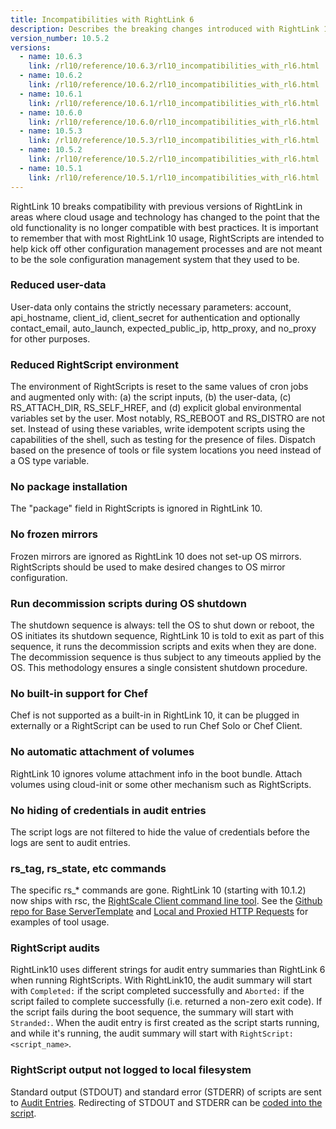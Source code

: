 ```yaml
---
title: Incompatibilities with RightLink 6
description: Describes the breaking changes introduced with RightLink 10 including incompatibilities with RightLink 6.
version_number: 10.5.2
versions:
  - name: 10.6.3
    link: /rl10/reference/10.6.3/rl10_incompatibilities_with_rl6.html
  - name: 10.6.2
    link: /rl10/reference/10.6.2/rl10_incompatibilities_with_rl6.html
  - name: 10.6.1
    link: /rl10/reference/10.6.1/rl10_incompatibilities_with_rl6.html
  - name: 10.6.0
    link: /rl10/reference/10.6.0/rl10_incompatibilities_with_rl6.html
  - name: 10.5.3
    link: /rl10/reference/10.5.3/rl10_incompatibilities_with_rl6.html
  - name: 10.5.2
    link: /rl10/reference/10.5.2/rl10_incompatibilities_with_rl6.html
  - name: 10.5.1
    link: /rl10/reference/10.5.1/rl10_incompatibilities_with_rl6.html
---
```


RightLink 10 breaks compatibility with previous versions of RightLink in areas where cloud usage and technology has changed to the point that the old functionality is no longer compatible with best practices. It is important to remember that with most RightLink 10 usage, RightScripts are intended to help kick off other configuration management processes and are not meant to be the sole configuration management system that they used to be.

### Reduced user-data
User-data only contains the strictly necessary parameters: account, api_hostname, client_id, client_secret for authentication and optionally contact_email, auto_launch, expected_public_ip, http_proxy, and no_proxy for other purposes.

### Reduced RightScript environment
The environment of RightScripts is reset to the same values of cron jobs and augmented only with: (a) the script inputs, (b) the user-data, (c) RS_ATTACH_DIR, RS_SELF_HREF, and (d) explicit global environmental variables set by the user. Most notably, RS_REBOOT and RS_DISTRO are not set. Instead of using these variables, write idempotent scripts using the capabilities of the shell, such as testing for the presence of files. Dispatch based on the presence of tools or file system locations you need instead of a OS type variable.

### No package installation
The "package" field in RightScripts is ignored in RightLink 10.

### No frozen mirrors
Frozen mirrors are ignored as RightLink 10 does not set-up OS mirrors. RightScripts should be used to make desired changes to OS mirror configuration.

### Run decommission scripts during OS shutdown
The shutdown sequence is always: tell the OS to shut down or reboot, the OS initiates its shutdown sequence, RightLink 10 is told to exit as part of this sequence, it runs the decommission scripts and exits when they are done. The decommission sequence is thus subject to any timeouts applied by the OS. This methodology ensures a single consistent shutdown procedure.

### No built-in support for Chef
Chef is not supported as a built-in in RightLink 10, it can be plugged in externally or a RightScript can be used to run Chef Solo or Chef Client.

### No automatic attachment of volumes
RightLink 10 ignores volume attachment info in the boot bundle. Attach volumes using cloud-init or some other mechanism such as RightScripts.

### No hiding of credentials in audit entries
The script logs are not filtered to hide the value of credentials before the logs are sent to audit entries.

### rs_tag, rs_state, etc commands
The specific rs_* commands are gone. RightLink 10 (starting with 10.1.2) now ships with rsc, the [RightScale Client command line tool](https://github.com/rightscale/rsc/tree/master). See the [Github repo for Base ServerTemplate](https://github.com/rightscale/rightlink_scripts) and [Local and Proxied HTTP Requests](rl10_local_and_proxied_http_requests.html) for examples of tool usage.

### RightScript audits
RightLink10 uses different strings for audit entry summaries than RightLink 6 when running RightScripts. With RightLink10, the audit summary will start with `Completed:` if the script completed successfully and `Aborted:` if the script failed to complete successfully (i.e. returned a non-zero exit code). If the script fails during the boot sequence, the summary will start with `Stranded:`. When the audit entry is first created as the script starts running, and while it's running, the audit summary will start with `RightScript: <script_name>`.

### RightScript output not logged to local filesystem
Standard output (STDOUT) and standard error (STDERR) of scripts are sent to [Audit Entries](/cm/dashboard/reports/audit_entries/). Redirecting of STDOUT and STDERR can be [coded into the script](rl10_script_execution.html#background-script-standard-output--stdout--and-standard-error--stderr-).
